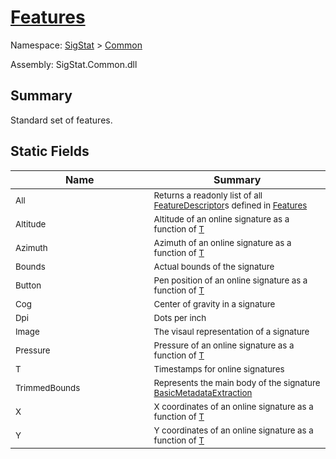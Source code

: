 # [Features](./Features.md)

Namespace: [SigStat]() > [Common](./README.md)

Assembly: SigStat.Common.dll

## Summary
Standard set of features.

## Static Fields

| Name<div><a href="#"><img width=400></a></div> | Summary<div><a href="#"><img width=475></a></div> | 
| --- | --- | 
| <sub>All</sub> | <sub>Returns a readonly list of all [FeatureDescriptor](../../SigStat/Common/FeatureDescriptor.md)s defined in [Features](../../SigStat/Common/Features.md)</sub> | 
| <sub>Altitude</sub> | <sub>Altitude of an online signature as a function of [T](../../SigStat/Common/Features.md)</sub> | 
| <sub>Azimuth</sub> | <sub>Azimuth of an online signature as a function of [T](../../SigStat/Common/Features.md)</sub> | 
| <sub>Bounds</sub> | <sub>Actual bounds of the signature</sub> | 
| <sub>Button</sub> | <sub>Pen position of an online signature as a function of [T](../../SigStat/Common/Features.md)</sub> | 
| <sub>Cog</sub> | <sub>Center of gravity in a signature</sub> | 
| <sub>Dpi</sub> | <sub>Dots per inch</sub> | 
| <sub>Image</sub> | <sub>The visaul representation of a signature</sub> | 
| <sub>Pressure</sub> | <sub>Pressure of an online signature as a function of [T](../../SigStat/Common/Features.md)</sub> | 
| <sub>T</sub> | <sub>Timestamps for online signatures</sub> | 
| <sub>TrimmedBounds</sub> | <sub>Represents the main body of the signature [BasicMetadataExtraction](../../SigStat/Common/BasicMetadataExtraction.md)</sub> | 
| <sub>X</sub> | <sub>X coordinates of an online signature as a function of [T](../../SigStat/Common/Features.md)</sub> | 
| <sub>Y</sub> | <sub>Y coordinates of an online signature as a function of [T](../../SigStat/Common/Features.md)</sub> | 


